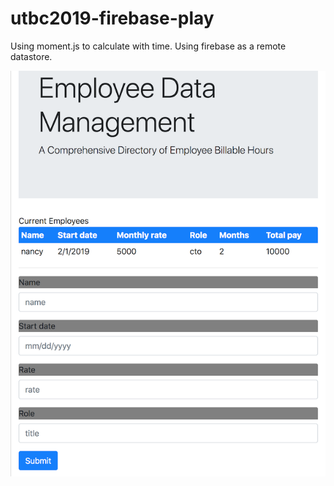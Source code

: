 # utbc2019-firebase-play

Using moment.js to calculate with time.
Using firebase as a remote datastore.

![alt](./screen-shot.png)
